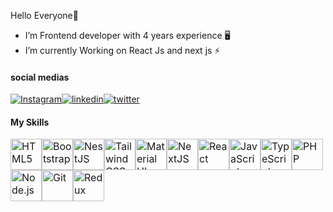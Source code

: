 Hello Everyone👋

* I’m Frontend developer with 4 years experience 🖥️
* I’m currently Working on React Js and next js ⚡

#### social medias
<a href="https://www.instagram.com/nargessmk/"><img alt="Instagram" src="https://img.shields.io/badge/Instagram-%23fa204a.svg?style=for-the-badge&logo=Instagram&logoColor=white" /></a><a href="https://www.linkedin.com/in/nargessmk/"><img alt="linkedin" src="https://img.shields.io/badge/linkedin-01246b?style=for-the-badge&logo=linkedin&logoColor=white" /></a><a href="https://twitter.com/nargessmk"><img alt="twitter" src="https://img.shields.io/badge/twitter-0384ad?style=for-the-badge&logo=twitter&logoColor=white" /></a>


#### My Skills
    
<div style="font-size: 0;">
  <a href="https://en.wikipedia.org/wiki/HTML5" rel="nofollow">
    <img src="https://camo.githubusercontent.com/0059f6336ebc9e59d21f380eb9fd024a6b06240c7bfb48415b897ab83996c209/68747470733a2f2f70726f66696c696e61746f722e7269736861762e6465762f736b696c6c732d6173736574732f68746d6c352d6f726967696e616c2d776f72646d61726b2e737667" alt="HTML5" height="50" data-canonical-src="https://profilinator.rishav.dev/skills-assets/html5-original-wordmark.svg" style="display: inline-block; max-width: 100%; font-size: 16px;"></a>
  <a href="https://getbootstrap.com/docs/3.4/javascript/" rel="nofollow">
    <img src="https://camo.githubusercontent.com/fa13b2986e2936c2ec9b80bc1d5411137af974a1e197d2229cad0f255638be81/68747470733a2f2f70726f66696c696e61746f722e7269736861762e6465762f736b696c6c732d6173736574732f626f6f7473747261702d706c61696e2e737667" alt="Bootstrap" height="50" data-canonical-src="https://profilinator.rishav.dev/skills-assets/bootstrap-plain.svg" style="display: inline-block; max-width: 100%; font-size: 16px;"></a>
  <a href="https://nestjs.com/" rel="nofollow">
    <img src="https://camo.githubusercontent.com/6500634ed12203286afb16185e2a6809a18e8a30b4e62df03043d66dc17a236a/68747470733a2f2f70726f66696c696e61746f722e7269736861762e6465762f736b696c6c732d6173736574732f6e6573746a732e737667" alt="NestJS" height="50" data-canonical-src="https://profilinator.rishav.dev/skills-assets/nestjs.svg" style="display: inline-block; max-width: 100%; font-size: 16px;"></a>
  <a href="https://www.tailwindcss.com/" rel="nofollow">
    <img src="https://camo.githubusercontent.com/1059bd92554df76ec3c9591c76683d9744780d54197430955ce933d9c7e490b2/68747470733a2f2f70726f66696c696e61746f722e7269736861762e6465762f736b696c6c732d6173736574732f7461696c77696e646373732e737667" alt="Tailwind CSS" height="50" data-canonical-src="https://profilinator.rishav.dev/skills-assets/tailwindcss.svg" style="display: inline-block; max-width: 100%; font-size: 16px;"></a>
  <a href="https://mui.com/" rel="nofollow">
    <img src="https://camo.githubusercontent.com/7b1172cc680544495064d1c4c1ea7ddaa931d1529dbb2526fc858f57332c8a9b/68747470733a2f2f70726f66696c696e61746f722e7269736861762e6465762f736b696c6c732d6173736574732f6d75692e706e67" alt="Material UI" height="50" data-canonical-src="https://profilinator.rishav.dev/skills-assets/mui.png" style="display: inline-block; max-width: 100%; font-size: 16px;"></a>
  <a href="https://nextjs.org/" rel="nofollow">
    <img src="https://camo.githubusercontent.com/839e314be35bbb7fec490435527a307f8d3cd78d3b39835f7510e0ae78e07935/68747470733a2f2f70726f66696c696e61746f722e7269736861762e6465762f736b696c6c732d6173736574732f6e6578746a732e706e67" alt="NextJS" height="50" data-canonical-src="https://profilinator.rishav.dev/skills-assets/nextjs.png" style="display: inline-block; max-width: 100%; font-size: 16px;"></a>
  <a href="https://reactjs.org/" rel="nofollow">
    <img src="https://camo.githubusercontent.com/91b30ff3d7d15143c1dbba499a8ad310bd829fbd45f65cacaeea175fac5d85aa/68747470733a2f2f70726f66696c696e61746f722e7269736861762e6465762f736b696c6c732d6173736574732f72656163742d6f726967696e616c2d776f72646d61726b2e737667" alt="React" height="50" data-canonical-src="https://profilinator.rishav.dev/skills-assets/react-original-wordmark.svg" style="display: inline-block; max-width: 100%; font-size: 16px;"></a>
  <a href="https://www.javascript.com/" rel="nofollow">
    <img src="https://camo.githubusercontent.com/f85cece6899de7bec4dee626087a385376717cedf457d6af7d93349012447e19/68747470733a2f2f70726f66696c696e61746f722e7269736861762e6465762f736b696c6c732d6173736574732f6a6176617363726970742d6f726967696e616c2e737667" alt="JavaScript" height="50" data-canonical-src="https://profilinator.rishav.dev/skills-assets/javascript-original.svg" style="display: inline-block; max-width: 100%; font-size: 16px;"></a>
  <a href="https://www.typescriptlang.org/" rel="nofollow">
    <img src="https://camo.githubusercontent.com/458c0d3ebe5ab840c6fc3e7f5e9abb5ca9252cf5624d25d21fad3c635a18ecb8/68747470733a2f2f70726f66696c696e61746f722e7269736861762e6465762f736b696c6c732d6173736574732f747970657363726970742d6f726967696e616c2e737667" alt="TypeScript" height="50" data-canonical-src="https://profilinator.rishav.dev/skills-assets/typescript-original.svg" style="display: inline-block; max-width: 100%; font-size: 16px;"></a>
  <a href="https://www.php.net/" rel="nofollow">
    <img src="https://camo.githubusercontent.com/364d63181a1b5438c1bfb88abd22d41141416d709cbe31d731a753bec26a270a/68747470733a2f2f70726f66696c696e61746f722e7269736861762e6465762f736b696c6c732d6173736574732f7068702d6f726967696e616c2e737667" alt="PHP" height="50" data-canonical-src="https://profilinator.rishav.dev/skills-assets/php-original.svg" style="display: inline-block; max-width: 100%; font-size: 16px;"></a>
  <a href="https://nodejs.org/" rel="nofollow">
    <img src="https://camo.githubusercontent.com/d92fd3c5f5b77a42142d21a12bfdf684ef262103f0ef0d368399ad9360c5f719/68747470733a2f2f70726f66696c696e61746f722e7269736861762e6465762f736b696c6c732d6173736574732f6e6f64656a732d6f726967696e616c2d776f72646d61726b2e737667" alt="Node.js" height="50" data-canonical-src="https://profilinator.rishav.dev/skills-assets/nodejs-original-wordmark.svg" style="display: inline-block; max-width: 100%; font-size: 16px;"></a>
  <a href="https://github.com/">
    <img src="https://camo.githubusercontent.com/2e08f7b335138539ecb7973e69f9d4f1437502e3bf8887c02e9de8885d4b26b9/68747470733a2f2f70726f66696c696e61746f722e7269736861762e6465762f736b696c6c732d6173736574732f6769742d73636d2d69636f6e2e737667" alt="Git" height="50" data-canonical-src="https://profilinator.rishav.dev/skills-assets/git-scm-icon.svg" style="display: inline-block; max-width: 100%; font-size: 16px;"></a>
  <a href="https://redux.js.org/" rel="nofollow">
    <img src="https://camo.githubusercontent.com/b35433d2c366ade88837d9c0772e562cae47effd8aac93e59b7e0d0e97377fd4/68747470733a2f2f70726f66696c696e61746f722e7269736861762e6465762f736b696c6c732d6173736574732f72656475782d6f726967696e616c2e737667" alt="Redux" height="50" data-canonical-src="https://profilinator.rishav.dev/skills-assets/redux-original.svg" style="display: inline-block; max-width: 100%; font-size: 16px;"></a>
</div>

